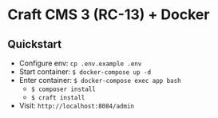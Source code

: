 # Craft CMS 3 (RC-13) + Docker

## Quickstart
- Configure env: `cp .env.example .env` 
- Start container: `$ docker-compose up -d` 
- Enter container: `$ docker-compose exec app bash` 
    - `$ composer install` 
    - `$ craft install` 
- Visit: `http://localhost:8084/admin`